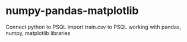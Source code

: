 # numpy-pandas-matplotlib
Connect python to PSQL 
import train.csv to PSQL
working with pandas, numpy, matplotlib libraries
